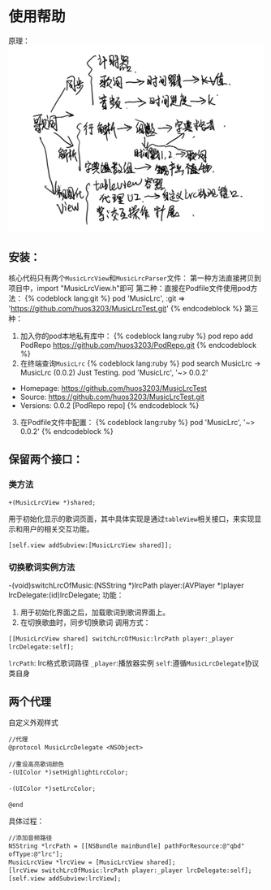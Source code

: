 # 使用帮助
原理：
![](LrcTest/daotuu.jpg)
## 安装：
核心代码只有两个`MusicLrcView`和`MusicLrcParser`文件：
第一种方法直接拷贝到项目中，import "MusicLrcView.h"即可
第二种：直接在Podfile文件使用pod方法：
{% codeblock lang:git %}
pod 'MusicLrc', :git => 'https://github.com/huos3203/MusicLrcTest.git'
{% endcodeblock %}
第三种：
1. 加入你的pod本地私有库中：
{% codeblock lang:ruby %}
pod repo add PodRepo https://github.com/huos3203/PodRepo.git
{% endcodeblock %}
2. 在终端查询`MusicLrc`
{% codeblock lang:ruby %}
pod search MusicLrc
-> MusicLrc (0.0.2)
Just Testing.
pod 'MusicLrc', '~> 0.0.2'
- Homepage: https://github.com/huos3203/MusicLrcTest
- Source:   https://github.com/huos3203/MusicLrcTest.git
- Versions: 0.0.2 [PodRepo repo]
{% endcodeblock %}
3. 在Podfile文件中配置：
{% codeblock lang:ruby %}
pod 'MusicLrc', '~> 0.0.2'
{% endcodeblock %}

## 保留两个接口：
### 类方法
```objc
+(MusicLrcView *)shared;
```
用于初始化显示的歌词页面，其中具体实现是通过`tableView`相关接口，来实现显示和用户的相关交互功能。
```objc
[self.view addSubview:[MusicLrcView shared]];
```
### 切换歌词实例方法
-(void)switchLrcOfMusic:(NSString *)lrcPath player:(AVPlayer *)player lrcDelegate:(id<MusicLrcDelegate>)lrcDelegate;
功能：
1. 用于初始化界面之后，加载歌词到歌词界面上。
2. 在切换歌曲时，同步切换歌词
调用方式：
```objc
[[MusicLrcView shared] switchLrcOfMusic:lrcPath player:_player lrcDelegate:self];
```
`lrcPath`: lrc格式歌词路径
`_player`:播放器实例
`self`:遵循`MusicLrcDelegate`协议类自身
## 两个代理
自定义外观样式
```objc
//代理
@protocol MusicLrcDelegate <NSObject>

//重设高亮歌词颜色
-(UIColor *)setHighlightLrcColor;

-(UIColor *)setLrcColor;

@end
```


具体过程：
```objc
//添加音频路径
NSString *lrcPath = [[NSBundle mainBundle] pathForResource:@"qbd" ofType:@"lrc"];
MusicLrcView *lrcView = [MusicLrcView shared];
[lrcView switchLrcOfMusic:lrcPath player:_player lrcDelegate:self];
[self.view addSubview:lrcView];

```
